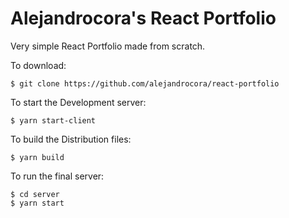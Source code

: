 # Alejandrocora's React Portfolio

Very simple React Portfolio made from scratch.

To download:

`$ git clone https://github.com/alejandrocora/react-portfolio`

To start the Development server:

`$ yarn start-client`

To build the Distribution files:

`$ yarn build`

To run the final server:

```
$ cd server
$ yarn start
```